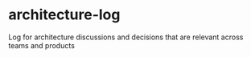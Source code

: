 # architecture-log
Log for architecture discussions and decisions that are relevant across teams and products
